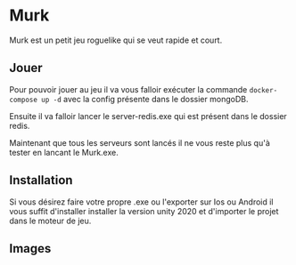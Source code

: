 # Murk

Murk est un petit jeu roguelike qui se veut rapide et court.

## Jouer

Pour pouvoir jouer au jeu il va vous falloir exécuter la commande ```docker-compose up -d``` avec la config présente dans le dossier mongoDB.

Ensuite il va falloir lancer le server-redis.exe qui est présent dans le dossier redis.

Maintenant que tous les serveurs sont lancés il ne vous reste plus qu'à tester en lancant le Murk.exe.

## Installation

Si vous désirez faire votre propre .exe ou l'exporter sur Ios ou Android il vous suffit d'installer installer la version unity 2020 et d'importer le projet dans le moteur de jeu.

## Images
